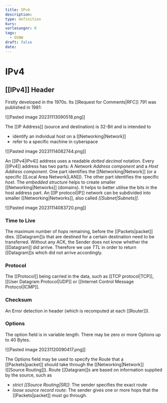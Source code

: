 ```yaml
---
title: IPv4
description: 
type: definition
kurs: 
vorlesungnr: 0
tags:
  - OSNW
draft: false
date: 
---
```


# IPv4

## [[IPv4]] Header

Firstly developed in the 1970s. Its [[Request for Comments|RFC]] 791 was published in 1981:

![[Pasted image 20231113090518.png]]

The [[IP Address]] (source and destination) is 32-Bit and is intended to

- identify an individual host on a [[Networking|Network]]
- refer to a specific machine in cyberspace
 
![[Pasted image 20231114082744.png]]

An [[IPv4|IPv4]] address uses a readable *dotted decimal* notation. Every [[IPv4]] address has two parts: A *Network Address component* and a *Host Address component*. One part identifies the [[Networking|Network]] (or a specific [[Local Area Network|LAN]]). The other part identifies the specific *host*. The *embedded structure* helps to create smaller [[Networking|Networks]] (domains). It helps to better utilise the bits in the host address part. An [[IP protocol|IP]] network can be subdivided into smaller [[Networking|Networks]], also called *[[Subnet|Subnets]]*.

![[Pasted image 20231114083720.png]]

### Time to Live 

The maximum number of *hops* remaining, before the [[Packets|packet]] dies. [[Datagram]]s that are destined for a certain destination need to be transferred. Without any ACK, the Sender does not know whether the [[Datagram]] did arrive. Therefore we use *TTL* in order to return [[Datagram]]s which did not arrive accordingly.

### Protocol

The [[Protocol]] being carried in the data, such as [[TCP protocol|TCP]], [[User Datagram Protocol|UDP]] or [[Internet Control Message Protocol|ICMP]].

### Checksum

An Error detection in header (which is recomputed at each [[Router]]).

### Options

The option field is in variable length. There may be zero or more Options up to 40 Bytes. 

![[Pasted image 20231120090417.png]]

The Options field may be used to specify the Route that a [[Packets|packet]] should take through the [[Networking|Network]] ([[Source Routing]]). Route [[Datagram]]s are based on information supplied by the source, such as

- *strict [[Source Routing|SR]]*: The sender specifies the exact route
- *loose source record route*: The sender gives one or more hops that the [[Packets|packet]] must go through.
